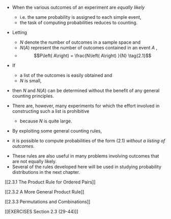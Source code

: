 
- When the various outcomes of an experiment are *equally likely* 
	- i.e. the same probability is assigned to each simple event, 
	- the task of computing probabilities reduces to counting. 
- Letting 
	- $N$ denote the number of outcomes in a sample space and 
	- $N\left( A\right)$ represent the number of outcomes contained in an event $A$ , 
	- $$P\left( A\right) = \frac{N\left( A\right) }{N} \tag{2.1}$$
- If 
	- a list of the outcomes is easily obtained and 
	- $N$ is small, 
- then $N$ and $N\left( A\right)$ can be determined without the benefit of any general counting principles.

- There are, however, many experiments for which the effort involved in constructing such a list is prohibitive 
	- because $N$ is quite large. 
- By exploiting some general counting rules, 
- it is possible to compute probabilities of the form (2.1) *without a listing of outcomes*. 

* These rules are also useful in many problems involving outcomes that are not equally likely. 
* Several of the rules developed here will be used in studying probability distributions in the next chapter.

[[2.3.1 The Product Rule for Ordered Pairs]]

[[2.3.2 A More General Product Rule]]

[[2.3.3 Permutations and Combinations]]

[[EXERCISES Section 2.3 (29-44)]]